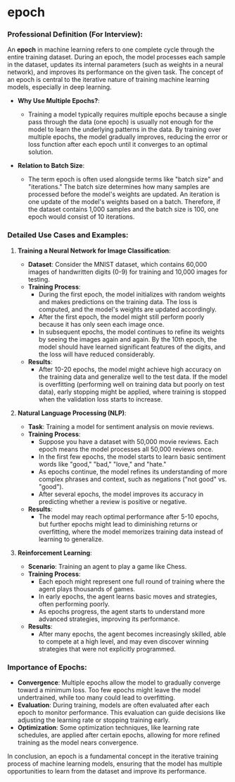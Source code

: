 # epoch
### Professional Definition (For Interview):
An **epoch** in machine learning refers to one complete cycle through the entire training dataset. During an epoch, the model processes each sample in the dataset, updates its internal parameters (such as weights in a neural network), and improves its performance on the given task. The concept of an epoch is central to the iterative nature of training machine learning models, especially in deep learning.

- **Why Use Multiple Epochs?**:
  - Training a model typically requires multiple epochs because a single pass through the data (one epoch) is usually not enough for the model to learn the underlying patterns in the data. By training over multiple epochs, the model gradually improves, reducing the error or loss function after each epoch until it converges to an optimal solution.
  
- **Relation to Batch Size**:
  - The term epoch is often used alongside terms like "batch size" and "iterations." The batch size determines how many samples are processed before the model's weights are updated. An iteration is one update of the model's weights based on a batch. Therefore, if the dataset contains 1,000 samples and the batch size is 100, one epoch would consist of 10 iterations.

### Detailed Use Cases and Examples:

1. **Training a Neural Network for Image Classification**:
   - **Dataset**: Consider the MNIST dataset, which contains 60,000 images of handwritten digits (0-9) for training and 10,000 images for testing.
   - **Training Process**:
     - During the first epoch, the model initializes with random weights and makes predictions on the training data. The loss is computed, and the model's weights are updated accordingly.
     - After the first epoch, the model might still perform poorly because it has only seen each image once.
     - In subsequent epochs, the model continues to refine its weights by seeing the images again and again. By the 10th epoch, the model should have learned significant features of the digits, and the loss will have reduced considerably.
   - **Results**:
     - After 10-20 epochs, the model might achieve high accuracy on the training data and generalize well to the test data. If the model is overfitting (performing well on training data but poorly on test data), early stopping might be applied, where training is stopped when the validation loss starts to increase.

2. **Natural Language Processing (NLP)**:
   - **Task**: Training a model for sentiment analysis on movie reviews.
   - **Training Process**:
     - Suppose you have a dataset with 50,000 movie reviews. Each epoch means the model processes all 50,000 reviews once.
     - In the first few epochs, the model starts to learn basic sentiment words like "good," "bad," "love," and "hate."
     - As epochs continue, the model refines its understanding of more complex phrases and context, such as negations ("not good" vs. "good").
     - After several epochs, the model improves its accuracy in predicting whether a review is positive or negative.
   - **Results**:
     - The model may reach optimal performance after 5-10 epochs, but further epochs might lead to diminishing returns or overfitting, where the model memorizes training data instead of learning to generalize.

3. **Reinforcement Learning**:
   - **Scenario**: Training an agent to play a game like Chess.
   - **Training Process**:
     - Each epoch might represent one full round of training where the agent plays thousands of games.
     - In early epochs, the agent learns basic moves and strategies, often performing poorly.
     - As epochs progress, the agent starts to understand more advanced strategies, improving its performance.
   - **Results**:
     - After many epochs, the agent becomes increasingly skilled, able to compete at a high level, and may even discover winning strategies that were not explicitly programmed.

### Importance of Epochs:
- **Convergence**: Multiple epochs allow the model to gradually converge toward a minimum loss. Too few epochs might leave the model undertrained, while too many could lead to overfitting.
- **Evaluation**: During training, models are often evaluated after each epoch to monitor performance. This evaluation can guide decisions like adjusting the learning rate or stopping training early.
- **Optimization**: Some optimization techniques, like learning rate schedules, are applied after certain epochs, allowing for more refined training as the model nears convergence.

In conclusion, an epoch is a fundamental concept in the iterative training process of machine learning models, ensuring that the model has multiple opportunities to learn from the dataset and improve its performance.
